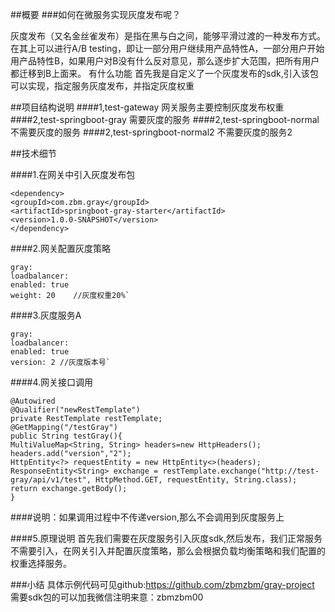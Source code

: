 
##概要
###如何在微服务实现灰度发布呢？

灰度发布（又名金丝雀发布）是指在黑与白之间，能够平滑过渡的一种发布方式。在其上可以进行A/B testing，即让一部分用户继续用产品特性A，一部分用户开始用产品特性B，如果用户对B没有什么反对意见，那么逐步扩大范围，把所有用户都迁移到B上面来。
有什么功能
首先我是自定义了一个灰度发布的sdk,引入该包可以实现，指定服务灰度发布，并指定灰度权重

##项目结构说明
####1,test-gateway 网关服务主要控制灰度发布权重
####2,test-springboot-gray 需要灰度的服务
####2,test-springboot-normal 不需要灰度的服务
####2,test-springboot-normal2 不需要灰度的服务2

##技术细节

####1.在网关中引入灰度发布包
```
<dependency>
<groupId>com.zbm.gray</groupId>
<artifactId>springboot-gray-starter</artifactId>
<version>1.0.0-SNAPSHOT</version>
</dependency>
```
####2.网关配置灰度策略
```
gray:
loadbalancer:
enabled: true
weight: 20    //灰度权重20%`
```

####3.灰度服务A
```
gray:
loadbalancer:
enabled: true
version: 2 //灰度版本号`
```
####4.网关接口调用
```
@Autowired
@Qualifier("newRestTemplate")
private RestTemplate restTemplate;
@GetMapping("/testGray")
public String testGray(){
MultiValueMap<String, String> headers=new HttpHeaders();
headers.add("version","2");
HttpEntity<?> requestEntity = new HttpEntity<>(headers);
ResponseEntity<String> exchange = restTemplate.exchange("http://test-gray/api/v1/test", HttpMethod.GET, requestEntity, String.class);
return exchange.getBody();
}
```

####说明：如果调用过程中不传递version,那么不会调用到灰度服务上

####5.原理说明
首先我们需要在灰度服务引入灰度sdk,然后发布，我们正常服务不需要引入，在网关引入并配置灰度策略，那么会根据负载均衡策略和我们配置的权重选择服务。

###小结
具体示例代码可见github:https://github.com/zbmzbm/gray-project
需要sdk包的可以加我微信注明来意：zbmzbm00